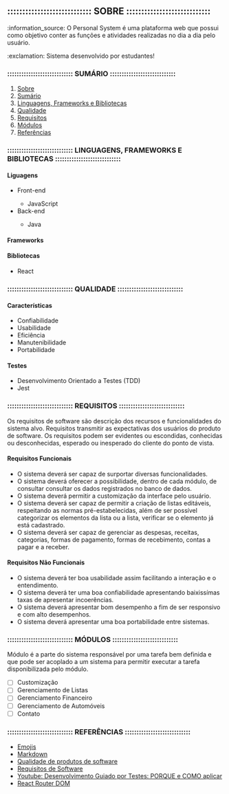 ## :::::::::::::::::::::::::::: SOBRE ::::::::::::::::::::::::::::
<p>:information_source: O Personal System é uma plataforma web que possui como objetivo conter as funções e atividades realizadas no dia a dia pelo usuário.</p>

<p>:exclamation: Sistema desenvolvido por estudantes!</p>

### :::::::::::::::::::::::::::: SUMÁRIO ::::::::::::::::::::::::::::
<ol>
    <a href='https://github.com/GustavoMorais47/personal-system#-sobre-'><li>Sobre</li></a>
    <a href='https://github.com/GustavoMorais47/personal-system#-sumário-'><li>Sumário</li></a>
    <a href='https://github.com/GustavoMorais47/personal-system#-linguagens-frameworks-e-bibliotecas-'><li>Linguagens, Frameworks e Bibliotecas</li></a>
    <a href='https://github.com/GustavoMorais47/personal-system#-qualidade-'><li>Qualidade</li></a>
    <a href='https://github.com/GustavoMorais47/personal-system#-requisitos-'><li>Requisitos</li></a>
    <a href='https://github.com/GustavoMorais47/personal-system#-módulos-'><li>Módulos</li></a>
    <a href='https://github.com/GustavoMorais47/personal-system#-referências-'><li>Referências</li></a>
</ol>

### :::::::::::::::::::::::::::: LINGUAGENS, FRAMEWORKS E BIBLIOTECAS ::::::::::::::::::::::::::::
#### Liguagens
<ul>
    <li>Front-end</li>
        <ul>
            <li>JavaScript</li>
        </ul>        
    <li>Back-end</li>
        <ul>
            <li>Java</li>
        </ul>
</ul>

#### Frameworks
<ul>

</ul>

#### Bibliotecas
<ul>
    <li>React</li>
</ul>

### :::::::::::::::::::::::::::: QUALIDADE ::::::::::::::::::::::::::::
#### Características
<ul>
    <li>Confiabilidade</li>
    <li>Usabilidade</li>
    <li>Eficiência</li>
    <li>Manutenibilidade</li>
    <li>Portabilidade</li>
</ul>

#### Testes
<ul>
    <li>Desenvolvimento Orientado a Testes (TDD)</li>
    <li>Jest</li>
</ul>

### :::::::::::::::::::::::::::: REQUISITOS ::::::::::::::::::::::::::::
<p>Os requisitos de software são descrição dos recursos e funcionalidades do sistema alvo. Requisitos transmitir as expectativas dos usuários do produto de software. Os requisitos podem ser evidentes ou escondidas, conhecidas ou desconhecidas, esperado ou inesperado do cliente do ponto de vista.</p>

#### Requisitos Funcionais
<ul>
    <li>O sistema deverá ser capaz de surportar diversas funcionalidades.</li>
    <li>O sistema deverá oferecer a possibilidade, dentro de cada módulo, de consultar consultar os dados registrados no banco de dados.</li>
    <li>O sistema deverá permitir a customização da interface pelo usuário.</li>
    <li>O sistema deverá ser capaz de permitir a criação de listas editáveis, respeitando as normas pré-estabelecidas, além de ser possível categorizar os elementos da lista ou a lista, verificar se o elemento já está cadastrado.</li>
    <li>O sistema deverá ser capaz de gerenciar as despesas, receitas, categorias, formas de pagamento, formas de recebimento, contas a pagar e a receber.</li>
</ul>

#### Requisitos Não Funcionais
<ul>
    <li>O sistema deverá ter boa usabilidade assim facilitando a interação e o entendimento.</li>
    <li>O sistema deverá ter uma boa confiabilidade apresentando baixissímas taxas de apresentar incoerências.</li>
    <li>O sistema deverá apresentar bom desempenho a fim de ser responsivo e com alto desempenhos.</li>
    <li>O sistema deverá apresentar uma boa portabilidade entre sistemas.</li>
</ul>

### :::::::::::::::::::::::::::: MÓDULOS ::::::::::::::::::::::::::::
<p>Módulo é a parte do sistema responsável por uma tarefa bem definida e que pode ser acoplado a um sistema para permitir executar a tarefa disponibilizada pelo módulo.</p>

- [ ] Customização
- [ ] Gerenciamento de Listas
- [ ] Gerenciamento Financeiro
- [ ] Gerenciamento de Automóveis
- [ ] Contato

### :::::::::::::::::::::::::::: REFERÊNCIAS ::::::::::::::::::::::::::::
<ul>
    <a href='https://github.com/ikatyang/emoji-cheat-sheet'><li>Emojis</li></a>
    <a href='https://blog.da2k.com.br/2015/02/08/aprenda-markdown/'><li>Markdown</li></a>
    <a href='http://www.bianchi.pro.br/edutec/qualsoft.php'><li>Qualidade de produtos de software</li></a>
    <a href='https://www.tutorialspoint.com/pg/software_engineering/software_requirements.htm'><li>Requisitos de Software</li></a>
    <a href='https://www.youtube.com/watch?v=nEohtTFeNsM'><li>Youtube: Desenvolvimento Guiado por Testes: PORQUE e COMO aplicar</li></a>
    <a href='https://www.npmjs.com/package/react-router-dom'><li>React Router DOM</li></a>
</ul>